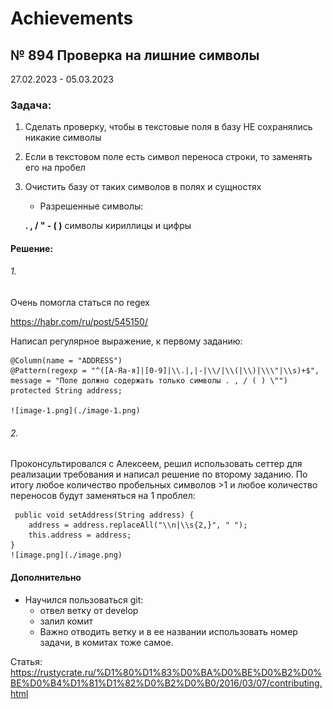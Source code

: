 # Achievements


## № 894 Проверка на лишние символы
27.02.2023 - 05.03.2023
### Задача:

1. Сделать проверку, чтобы в текстовые поля в базу НЕ сохранялись никакие символы
2. Если в текстовом поле есть символ переноса строки, то заменять его на пробел
3. Очистить базу от таких символов в полях и сущностях 
    * Разрешенные символы: 

    **.   ,   /   "   -   (   )**  символы кириллицы и цифры


#### Решение:



###### 1. 

Очень помогла статься по regex 

<https://habr.com/ru/post/545150/>

Написал регулярное выражение, к первому заданию:


    @Column(name = "ADDRESS")
    @Pattern(regexp = "^([А-Яа-я]|[0-9]|\\.|,|-|\\/|\\(|\\)|\\\"|\\s)+$", message = "Поле должно содержать только символы . , / ( ) \"")
    protected String address;

    ![image-1.png](./image-1.png)

###### 2. 
Проконсультировался с Алексеем, решил использовать сеттер для реализации требования и написал решение по второму заданию. По итогу любое количество пробельных символов >1 и любое количество переносов будут заменяться на 1 проблел:

     public void setAddress(String address) {
        address = address.replaceAll("\\n|\\s{2,}", " ");
        this.address = address;
    }
    ![image.png](./image.png)

#### Дополнительно

* Научился пользоваться git:
    * отвел ветку от develop
    * залил комит
    * Важно отводить ветку и в ее названии использовать номер задачи, в комитах тоже самое.

Статья:
<https://rustycrate.ru/%D1%80%D1%83%D0%BA%D0%BE%D0%B2%D0%BE%D0%B4%D1%81%D1%82%D0%B2%D0%B0/2016/03/07/contributing.html> 

